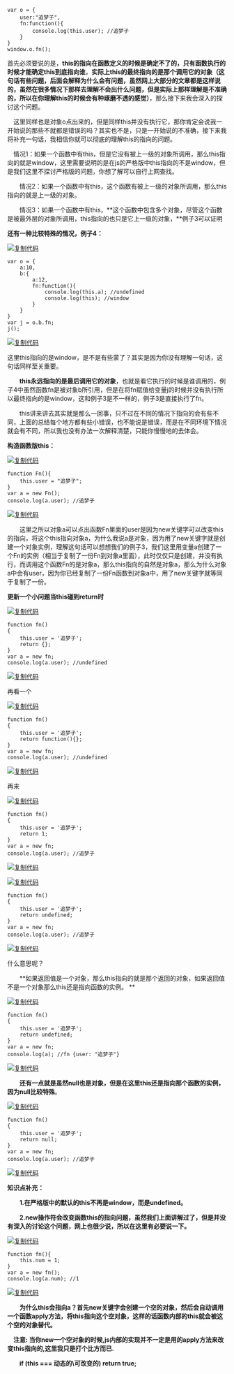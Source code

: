 ```
var o = {
    user:"追梦子",
    fn:function(){
        console.log(this.user); //追梦子
    }
}
window.o.fn();
```

首先必须要说的是，**this的指向在函数定义的时候是确定不了的，只有函数执行的时候才能确定this到底指向谁**，**实际上this的最终指向的是那个调用它的对象（**这句话有些问题，后面会解释为什么会有问题，虽然网上大部分的文章都是这样说的，虽然在很多情况下那样去理解不会出什么问题，但是实际上那样理解是不准确的，所以在你理解this的时候会有种琢磨不透的感觉**）**，那么接下来我会深入的探讨这个问题。



　这里同样也是对象o点出来的，但是同样this并没有执行它，那你肯定会说我一开始说的那些不就都是错误的吗？其实也不是，只是一开始说的不准确，接下来我将补充一句话，我相信你就可以彻底的理解this的指向的问题。

　情况1：如果一个函数中有this，但是它没有被上一级的对象所调用，那么this指向的就是window，这里需要说明的是在js的严格版中this指向的不是window，但是我们这里不探讨严格版的问题，你想了解可以自行上网查找。

　　情况2：如果一个函数中有this，这个函数有被上一级的对象所调用，那么this指向的就是上一级的对象。

　　情况3：如果一个函数中有this，**这个函数中包含多个对象，尽管这个函数是被最外层的对象所调用，this指向的也只是它上一级的对象，**例子3可以证明

**还有一种比较特殊的情况，例子4：**

[![复制代码](https://common.cnblogs.com/images/copycode.gif)](javascript:void(0);)

```
var o = {
    a:10,
    b:{
        a:12,
        fn:function(){
            console.log(this.a); //undefined
            console.log(this); //window
        }
    }
}
var j = o.b.fn;
j();
```

[![复制代码](https://common.cnblogs.com/images/copycode.gif)](javascript:void(0);)

这里this指向的是window，是不是有些蒙了？其实是因为你没有理解一句话，这句话同样至关重要。

　　**this永远指向的是最后调用它的对象**，也就是看它执行的时候是谁调用的，例子4中虽然函数fn是被对象b所引用，但是在将fn赋值给变量j的时候并没有执行所以最终指向的是window，这和例子3是不一样的，例子3是直接执行了fn。

　　this讲来讲去其实就是那么一回事，只不过在不同的情况下指向的会有些不同，上面的总结每个地方都有些小错误，也不能说是错误，而是在不同环境下情况就会有不同，所以我也没有办法一次解释清楚，只能你慢慢地的去体会。



**构造函数版this：**

[![复制代码](https://common.cnblogs.com/images/copycode.gif)](javascript:void(0);)

```
function Fn(){
    this.user = "追梦子";
}
var a = new Fn();
console.log(a.user); //追梦子
```

[![复制代码](https://common.cnblogs.com/images/copycode.gif)](javascript:void(0);)

　　这里之所以对象a可以点出函数Fn里面的user是因为new关键字可以改变this的指向，将这个this指向对象a，为什么我说a是对象，因为用了new关键字就是创建一个对象实例，理解这句话可以想想我们的例子3，我们这里用变量a创建了一个Fn的实例（相当于复制了一份Fn到对象a里面），此时仅仅只是创建，并没有执行，而调用这个函数Fn的是对象a，那么this指向的自然是对象a，那么为什么对象a中会有user，因为你已经复制了一份Fn函数到对象a中，用了new关键字就等同于复制了一份。





**更新一个小问题当this碰到return时**

[![复制代码](https://common.cnblogs.com/images/copycode.gif)](javascript:void(0);)

```
function fn()  
{  
    this.user = '追梦子';  
    return {};  
}
var a = new fn;  
console.log(a.user); //undefined
```

[![复制代码](https://common.cnblogs.com/images/copycode.gif)](javascript:void(0);)

再看一个

[![复制代码](https://common.cnblogs.com/images/copycode.gif)](javascript:void(0);)

```
function fn()  
{  
    this.user = '追梦子';  
    return function(){};
}
var a = new fn;  
console.log(a.user); //undefined
```

[![复制代码](https://common.cnblogs.com/images/copycode.gif)](javascript:void(0);)

再来

[![复制代码](https://common.cnblogs.com/images/copycode.gif)](javascript:void(0);)

```
function fn()  
{  
    this.user = '追梦子';  
    return 1;
}
var a = new fn;  
console.log(a.user); //追梦子
```

[![复制代码](https://common.cnblogs.com/images/copycode.gif)](javascript:void(0);)

[![复制代码](https://common.cnblogs.com/images/copycode.gif)](javascript:void(0);)

```
function fn()  
{  
    this.user = '追梦子';  
    return undefined;
}
var a = new fn;  
console.log(a.user); //追梦子
```

[![复制代码](https://common.cnblogs.com/images/copycode.gif)](javascript:void(0);)

什么意思呢？

　　**如果返回值是一个对象，那么this指向的就是那个返回的对象，如果返回值不是一个对象那么this还是指向函数的实例。
**

[![复制代码](https://common.cnblogs.com/images/copycode.gif)](javascript:void(0);)

```
function fn()  
{  
    this.user = '追梦子';  
    return undefined;
}
var a = new fn;  
console.log(a); //fn {user: "追梦子"}
```

[![复制代码](https://common.cnblogs.com/images/copycode.gif)](javascript:void(0);)

　　**还有一点就是虽然null也是对象，但是在这里this还是指向那个函数的实例，因为null比较特殊**。

[![复制代码](https://common.cnblogs.com/images/copycode.gif)](javascript:void(0);)

```
function fn()  
{  
    this.user = '追梦子';  
    return null;
}
var a = new fn;  
console.log(a.user); //追梦子
```

[![复制代码](https://common.cnblogs.com/images/copycode.gif)](javascript:void(0);)

**知识点补充：**

　　**1.在严格版中的默认的this不再是window，而是undefined。**

　　**2.new操作符会改变函数this的指向问题，虽然我们上面讲解过了，但是并没有深入的讨论这个问题，网上也很少说，所以在这里有必要说一下。**


[![复制代码](https://common.cnblogs.com/images/copycode.gif)](javascript:void(0);)

```
function fn(){
    this.num = 1;
}
var a = new fn();
console.log(a.num); //1
```

[![复制代码](https://common.cnblogs.com/images/copycode.gif)](javascript:void(0);)

　　**为什么this会指向a？首先new关键字会创建一个空的对象，然后会自动调用一个函数apply方法，将this指向这个空对象，这样的话函数内部的this就会被这个空的对象替代。**



　**注意: 当你new一个空对象的时候,js内部的实现并不一定是用的apply方法来改变this指向的,这里我只是打个比方而已.**

　　**if (this === 动态的\可改变的) return true;**